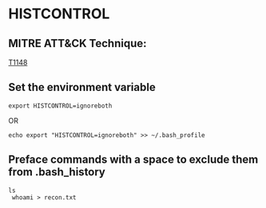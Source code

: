 # HISTCONTROL

## MITRE ATT&CK Technique:
[T1148](https://attack.mitre.org/wiki/Technique/T1148)


## Set the environment variable
    export HISTCONTROL=ignoreboth

OR

    echo export "HISTCONTROL=ignoreboth" >> ~/.bash_profile

## Preface commands with a space to exclude them from .bash_history
    ls
     whoami > recon.txt
